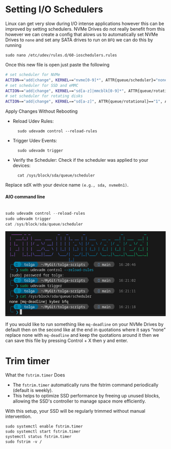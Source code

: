# Setting I/O Schedulers

Linux can get very slow during I/O intense applications however this can be improved by setting schedulers. NVMe Drives do not really benefit from this however we can create a config that alows us to automatically set NVMe Drives to `none` and set any SATA drives to run on `BFQ` we can do this by running

    sudo nano /etc/udev/rules.d/60-ioschedulers.rules

Once this new file is open just paste the following

```bash
# set scheduler for NVMe
ACTION=="add|change", KERNEL=="nvme[0-9]*", ATTR{queue/scheduler}="none"
# set scheduler for SSD and eMMC
ACTION=="add|change", KERNEL=="sd[a-z]|mmcblk[0-9]*", ATTR{queue/rotational}=="0", ATTR{queue/scheduler}="mq-deadline"
# set scheduler for rotating disks
ACTION=="add|change", KERNEL=="sd[a-z]", ATTR{queue/rotational}=="1", ATTR{queue/scheduler}="bfq"
```

Apply Changes Without Rebooting

- Reload Udev Rules:

        sudo udevadm control --reload-rules

- Trigger Udev Events:

        sudo udevadm trigger

- Verify the Scheduler: Check if the scheduler was applied to your devices:

        cat /sys/block/sda/queue/scheduler

Replace sdX with your device name `(e.g., sda, nvme0n1)`.

#### AIO command line

```js

sudo udevadm control --reload-rules
sudo udevadm trigger
cat /sys/block/sda/queue/scheduler

```

![alt text](image.png)

If you would like to run something like `mq-deadline` on your NVMe Drives by default then on the second like at the end in quotations where it says “none” replace none with `mq-deadline` and keep the quotations around it then we can save this file by pressing Control + X then y and enter.

# Trim timer

What the `fstrim.timer` Does

- The `fstrim.timer` automatically runs the fstrim command periodically (default is weekly).
- This helps to optimize SSD performance by freeing up unused blocks, allowing the SSD's controller to manage space more efficiently.

With this setup, your SSD will be regularly trimmed without manual intervention.

    sudo systemctl enable fstrim.timer
    sudo systemctl start fstrim.timer
    systemctl status fstrim.timer
    sudo fstrim -v /
